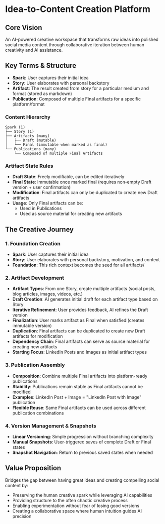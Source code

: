 # Idea-to-Content Creation Platform

## Core Vision
An AI-powered creative workspace that transforms raw ideas into polished social media content through collaborative iteration between human creativity and AI assistance.

## Key Terms & Structure
- **Spark**: User captures their initial idea 
- **Story**: User elaborates with personal backstory
- **Artifact**: The result created from story for a particular medium and format (stored as markdown)
- **Publication**: Composed of multiple Final artifacts for a specific platform/format

### Content Hierarchy
```
Spark (1)
├── Story (1)
├── Artifacts (many)
│   ├── Draft (mutable)
│   └── Final (immutable when marked as final)
└── Publications (many)
    └── Composed of multiple Final Artifacts
```

### Artifact State Rules
- **Draft State**: Freely modifiable, can be edited iteratively
- **Final State**: Immutable once marked final (requires non-empty Draft version + user confirmation)
- **Modification**: Final artifacts can only be duplicated to create new Draft artifacts
- **Usage**: Only Final artifacts can be:
  - Used in Publications
  - Used as source material for creating new artifacts

## The Creative Journey

### 1. Foundation Creation
- **Spark**: User captures their initial idea 
- **Story**: User elaborates with personal backstory, motivation, and context
- **Foundation**: This rich context becomes the seed for all artifacts/

### 2. Artifact Development
- **Artifact Types**: From one Story, create multiple artifacts (social posts, blog articles, images, videos, etc.)
- **Draft Creation**: AI generates initial draft for each artifact type based on Story
- **Iterative Refinement**: User provides feedback, AI refines the Draft version
- **Finalization**: User marks artifact as Final when satisfied (creates immutable version)
- **Duplication**: Final artifacts can be duplicated to create new Draft artifacts for modification
- **Dependency Chain**: Final artifacts can serve as source material for creating new artifacts
- **Starting Focus**: LinkedIn Posts and Images as initial artifact types

### 3. Publication Assembly  
- **Composition**: Combine multiple Final artifacts into platform-ready publications
- **Stability**: Publications remain stable as Final artifacts cannot be modified
- **Examples**: LinkedIn Post + Image = "LinkedIn Post with Image" publication
- **Flexible Reuse**: Same Final artifacts can be used across different publication combinations

### 4. Version Management & Snapshots
- **Linear Versioning**: Simple progression without branching complexity
- **Manual Snapshots**: User-triggered saves of complete Draft or Final states
- **Snapshot Navigation**: Return to previous saved states when needed

## Value Proposition
Bridges the gap between having great ideas and creating compelling social content by:
- Preserving the human creative spark while leveraging AI capabilities
- Providing structure to the often chaotic creative process  
- Enabling experimentation without fear of losing good versions
- Creating a collaborative space where human intuition guides AI precision